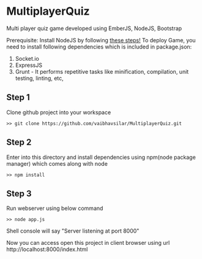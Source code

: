 MultiplayerQuiz
===============

Multi player quiz game developed using EmberJS, NodeJS, Bootstrap

Prerequisite: Install NodeJS by following [these steps!](http://howtonode.org/how-to-install-nodejs)
To deploy Game, you need to install following dependencies which is included in package.json:

1. Socket.io
2. ExpressJS
3. Grunt - It performs repetitive tasks like minification, compilation, unit testing, linting, etc,



Step 1
--------------
Clone github project into your workspace


```
>> git clone https://github.com/vaibhavsilar/MultiplayerQuiz.git
```

Step 2
--------------

Enter into this directory and install dependencies using npm(node package manager) which comes along with node
 
```
>> npm install
```

Step 3
--------------
Run webserver using below command

 
```
>> node app.js
```

Shell console will say "Server listening at port 8000"

Now you can access open this project in client browser using url http://localhost:8000/index.html

